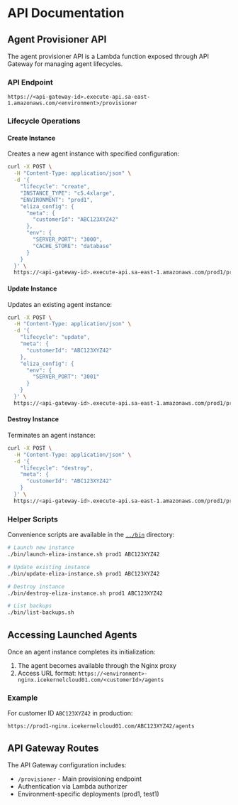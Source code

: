 # API Documentation

## Agent Provisioner API

The agent provisioner API is a Lambda function exposed through API Gateway for managing agent lifecycles.

### API Endpoint

```
https://<api-gateway-id>.execute-api.sa-east-1.amazonaws.com/<environment>/provisioner
```

### Lifecycle Operations

#### Create Instance

Creates a new agent instance with specified configuration:

```bash
curl -X POST \
  -H "Content-Type: application/json" \
  -d '{
    "lifecycle": "create",
    "INSTANCE_TYPE": "c5.4xlarge",
    "ENVIRONMENT": "prod1",
    "eliza_config": {
      "meta": {
        "customerId": "ABC123XYZ42"
      },
      "env": {
        "SERVER_PORT": "3000",
        "CACHE_STORE": "database"
      }
    }
  }' \
  https://<api-gateway-id>.execute-api.sa-east-1.amazonaws.com/prod1/provisioner
```

#### Update Instance

Updates an existing agent instance:

```bash
curl -X POST \
  -H "Content-Type: application/json" \
  -d '{
    "lifecycle": "update",
    "meta": {
      "customerId": "ABC123XYZ42"
    },
    "eliza_config": {
      "env": {
        "SERVER_PORT": "3001"
      }
    }
  }' \
  https://<api-gateway-id>.execute-api.sa-east-1.amazonaws.com/prod1/provisioner
```

#### Destroy Instance

Terminates an agent instance:

```bash
curl -X POST \
  -H "Content-Type: application/json" \
  -d '{
    "lifecycle": "destroy",
    "meta": {
      "customerId": "ABC123XYZ42"
    }
  }' \
  https://<api-gateway-id>.execute-api.sa-east-1.amazonaws.com/prod1/provisioner
```

### Helper Scripts

Convenience scripts are available in the [`../bin`](../bin/) directory:

```bash
# Launch new instance
./bin/launch-eliza-instance.sh prod1 ABC123XYZ42

# Update existing instance
./bin/update-eliza-instance.sh prod1 ABC123XYZ42

# Destroy instance
./bin/destroy-eliza-instance.sh prod1 ABC123XYZ42

# List backups
./bin/list-backups.sh
```

## Accessing Launched Agents

Once an agent instance completes its initialization:

1. The agent becomes available through the Nginx proxy
2. Access URL format: `https://<environment>-nginx.icekernelcloud01.com/<customerId>/agents`

### Example

For customer ID `ABC123XYZ42` in production:

```
https://prod1-nginx.icekernelcloud01.com/ABC123XYZ42/agents
```

## API Gateway Routes

The API Gateway configuration includes:
- `/provisioner` - Main provisioning endpoint
- Authentication via Lambda authorizer
- Environment-specific deployments (prod1, test1)
